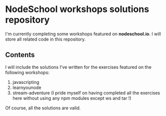 # NodeSchool workshops solutions repository

I'm currently completing some workshops featured on **nodeschool.io**. I will store all related code in this repository.

## Contents

I will include the solutions I've written for the exercises featured on the following workshops:

1. javascripting
2. learnyounode
3. stream-adventure (I pride myself on having completed all the exercises here without using any npm modules except ws and tar !)

Of course, all the solutions are valid.
